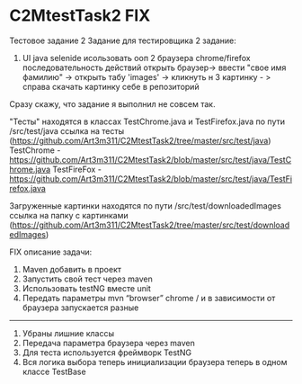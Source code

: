 # C2MtestTask2 FIX

Тестовое задание 2
Задание для тестировщика 2 задание:

1. UI java selenide 
исользовать ооп
2 браузера chrome/firefox 
последовательность действий
открыть браузер-> ввести "свое имя фамилию" ->  открыть табу 'images' -> кликнуть н 3 картинку - > справа скачать картинку  себе в репозиторий

Сразу скажу, что задание я выполнил не совсем так.

"Тесты" находятся в классах TestChrome.java и TestFirefox.java по пути /src/test/java 
ссылка на тесты (https://github.com/Art3m311/C2MtestTask2/tree/master/src/test/java)
TestChrome - https://github.com/Art3m311/C2MtestTask2/blob/master/src/test/java/TestChrome.java
TestFireFox - https://github.com/Art3m311/C2MtestTask2/blob/master/src/test/java/TestFirefox.java


Загруженные картинки находятся по пути /src/test/downloadedImages
ссылка на папку с картинками (https://github.com/Art3m311/C2MtestTask2/tree/master/src/test/downloadedImages)

FIX
описание задачи: 
1. Maven добавить в проект
2. Запустить свой тест через maven 
3. Использовать testNG вместе unit
4. Передать параметры mvn “browser” chrome /  и в зависимости от браузера запускается разные
-----------------------------------------------------------------------------------------------------------
1) Убраны лишние классы
2) Передача параметра браузера через maven
3) Для теста используется фреймворк TestNG
4) Вся логика выбора теперь инициализации браузера теперь в одном классе TestBase
